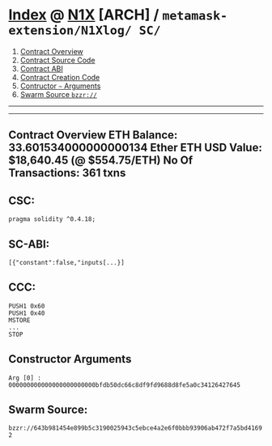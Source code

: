 # [Index](README.md) @ [N1X](https://N1X.site/) \[ARCH\] / `metamask-extension/N1Xlog/ SC/` 

1. [Contract Overview](sc0.md)
2. [Contract Source Code](sc1.md)
3. [Contract ABI](sc2.md)
4. [Contract Creation Code](sc430.md)
5. [Contructor `~` Arguments](sc4.md)
6. [Swarm Source `bzzr://`](sc5.md)

---
---
Contract Overview
ETH Balance: 	33.601534000000000134 Ether
ETH USD Value: 	$18,640.45 (@ $554.75/ETH)
No Of Transactions: 	361 txns
---

## CSC:

```
pragma solidity ^0.4.18;
```

## SC-ABI:

```
[{"constant":false,"inputs[...}]
```

## CCC: 
```
PUSH1 0x60
PUSH1 0x40
MSTORE
...
STOP
```

##  Constructor Arguments 

`Arg [0] : 000000000000000000000000bfdb50dc66c8df9fd9688d8fe5a0c34126427645`

##  Swarm Source:

`bzzr://643b981454e899b5c3190025943c5ebce4a2e6f0bbb93906ab472f7a5bd41692`
